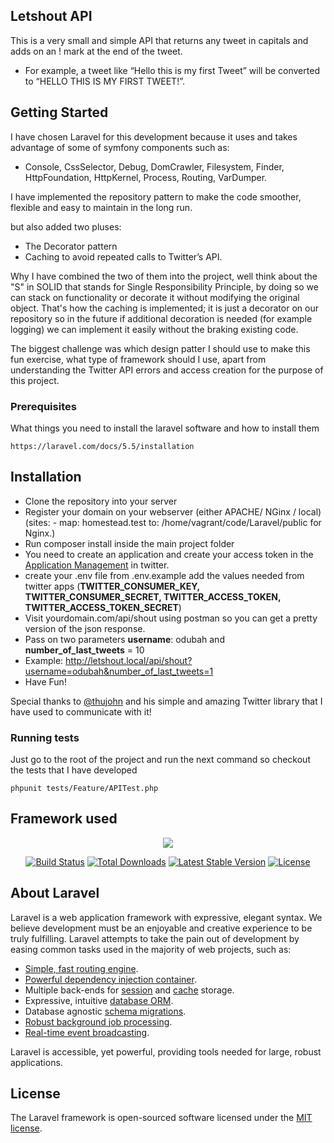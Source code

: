 ## Letshout API

This is a very small and simple API that returns any tweet in capitals and adds on an ! mark at the end of the tweet. 
 - For example, a tweet like “Hello this is my first Tweet” will be converted to “HELLO THIS IS MY FIRST TWEET!”.
 
## Getting Started

I have chosen Laravel for this development because it uses and takes advantage of some of symfony components such as:

- Console, CssSelector, Debug, DomCrawler, Filesystem, Finder, HttpFoundation, HttpKernel, Process, Routing, VarDumper.

I have implemented the repository pattern to make the code smoother, flexible and easy to maintain in the long run.

but also added two pluses:

- The Decorator pattern
- Caching to avoid repeated calls to Twitter’s API. 

Why I have combined the two of them into the project, well think about the "S" in SOLID that stands for Single Responsibility Principle,
by doing so we can stack on functionality or decorate it without modifying the original object. That's how the caching is implemented; it is just a
decorator on our repository so in the future if additional decoration is needed (for example logging) we can implement it easily without the braking existing code.

The biggest challenge was which design patter I should use to make this fun exercise, what type of framework should I use, apart from understanding the Twitter API errors
and access creation for the purpose of this project.

### Prerequisites

What things you need to install the laravel software and how to install them

```
https://laravel.com/docs/5.5/installation
```

## Installation

 * Clone the repository into your server
 * Register your domain on your webserver (either APACHE/ NGinx / local) (sites:
                                               - map: homestead.test
                                                 to: /home/vagrant/code/Laravel/public for Nginx.)
 * Run composer install inside the main project folder                                              
 * You need to create an application and create your access token in the [Application Management](https://apps.twitter.com/) in twitter. 
 * create your .env file from .env.example add the values needed from twitter apps (**TWITTER_CONSUMER_KEY, TWITTER_CONSUMER_SECRET, TWITTER_ACCESS_TOKEN, TWITTER_ACCESS_TOKEN_SECRET**) 
  * Visit yourdomain.com/api/shout using postman so you can get a pretty version of the json response.
 * Pass on two parameters **username**: odubah and **number_of_last_tweets** = 10
 * Example: http://letshout.local/api/shout?username=odubah&number_of_last_tweets=1
 * Have Fun! 
 
 Special thanks to <a href="https://github.com/thujohn/twitter">@thujohn</a> and his simple and amazing Twitter library that I have used to communicate with it!

### Running tests

Just go to the root of the project and run the next command so checkout the tests that I have developed
```
phpunit tests/Feature/APITest.php
```

## Framework used
 
<p align="center"><img src="https://laravel.com/assets/img/components/logo-laravel.svg"></p>

<p align="center">
<a href="https://travis-ci.org/laravel/framework"><img src="https://travis-ci.org/laravel/framework.svg" alt="Build Status"></a>
<a href="https://packagist.org/packages/laravel/framework"><img src="https://poser.pugx.org/laravel/framework/d/total.svg" alt="Total Downloads"></a>
<a href="https://packagist.org/packages/laravel/framework"><img src="https://poser.pugx.org/laravel/framework/v/stable.svg" alt="Latest Stable Version"></a>
<a href="https://packagist.org/packages/laravel/framework"><img src="https://poser.pugx.org/laravel/framework/license.svg" alt="License"></a>
</p>


## About Laravel

Laravel is a web application framework with expressive, elegant syntax. We believe development must be an enjoyable and creative experience to be truly fulfilling. Laravel attempts to take the pain out of development by easing common tasks used in the majority of web projects, such as:

- [Simple, fast routing engine](https://laravel.com/docs/routing).
- [Powerful dependency injection container](https://laravel.com/docs/container).
- Multiple back-ends for [session](https://laravel.com/docs/session) and [cache](https://laravel.com/docs/cache) storage.
- Expressive, intuitive [database ORM](https://laravel.com/docs/eloquent).
- Database agnostic [schema migrations](https://laravel.com/docs/migrations).
- [Robust background job processing](https://laravel.com/docs/queues).
- [Real-time event broadcasting](https://laravel.com/docs/broadcasting).

Laravel is accessible, yet powerful, providing tools needed for large, robust applications.

## License

The Laravel framework is open-sourced software licensed under the [MIT license](http://opensource.org/licenses/MIT).
